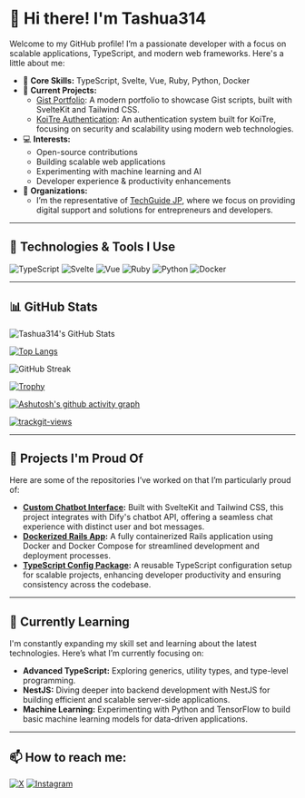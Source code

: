 # 👋 Hi there! I'm Tashua314

Welcome to my GitHub profile! I’m a passionate developer with a focus on scalable applications, TypeScript, and modern web frameworks. Here's a little about me:

- 🌟 **Core Skills:** TypeScript, Svelte, Vue, Ruby, Python, Docker
- 🚀 **Current Projects:** 
  - [Gist Portfolio](https://github.com/tashua314/gist-portfolio): A modern portfolio to showcase Gist scripts, built with SvelteKit and Tailwind CSS.
  - [KoiTre Authentication](https://github.com/techguide-jp/koi-tre-auth): An authentication system built for KoiTre, focusing on security and scalability using modern web technologies.
- 💻 **Interests:**
  - Open-source contributions
  - Building scalable web applications
  - Experimenting with machine learning and AI
  - Developer experience & productivity enhancements
- 🏢 **Organizations:**
  - I’m the representative of [TechGuide JP](https://github.com/techguide-jp), where we focus on providing digital support and solutions for entrepreneurs and developers.

---

## 🚀 Technologies & Tools I Use

![TypeScript](https://img.shields.io/badge/-TypeScript-007ACC?logo=typescript&logoColor=white&style=flat-square)
![Svelte](https://img.shields.io/badge/-Svelte-FF3E00?logo=svelte&logoColor=white&style=flat-square)
![Vue](https://img.shields.io/badge/-Vue-4FC08D?logo=vue.js&logoColor=white&style=flat-square)
![Ruby](https://img.shields.io/badge/-Ruby-CC342D?logo=ruby&logoColor=white&style=flat-square)
![Python](https://img.shields.io/badge/-Python-3776AB?logo=python&logoColor=white&style=flat-square)
![Docker](https://img.shields.io/badge/-Docker-2496ED?logo=docker&logoColor=white&style=flat-square)

---

## 📊 GitHub Stats

![Tashua314's GitHub Stats](https://github-readme-stats.vercel.app/api?username=tashua314&show_icons=true&theme=radical)

[![Top Langs](https://github-readme-stats.vercel.app/api/top-langs/?username=tashua314&layout=compact&theme=radical)](https://github.com/tashua314)

![GitHub Streak](https://streak-stats.demolab.com?user=tashua314&theme=radical)

[![Trophy](https://github-profile-trophy.vercel.app/?username=tashua314&theme=radical)](https://github.com/ryo-ma/github-profile-trophy)

[![Ashutosh's github activity graph](https://github-readme-activity-graph.vercel.app/graph?username=tashua314&bg_color=d9d1ff&color=9e4c98&line=9e4c98&point=403d3d&area=true&hide_border=true&from=2011-04-01)](https://github.com/ashutosh00710/github-readme-activity-graph)

<a href="https://trackgit.com">
<img src="https://us-central1-trackgit-analytics.cloudfunctions.net/token/ping/m0vgi0r0lk1jheqj4jm0" alt="trackgit-views" />
</a>

---

## 🔧 Projects I'm Proud Of

Here are some of the repositories I’ve worked on that I’m particularly proud of:

- **[Custom Chatbot Interface](https://github.com/tashua314/CustomChatbot):** Built with SvelteKit and Tailwind CSS, this project integrates with Dify's chatbot API, offering a seamless chat experience with distinct user and bot messages.
- **[Dockerized Rails App](https://github.com/tashua314/Dockerized-Rails):** A fully containerized Rails application using Docker and Docker Compose for streamlined development and deployment processes.
- **[TypeScript Config Package](https://github.com/tashua314/typescript-config):** A reusable TypeScript configuration setup for scalable projects, enhancing developer productivity and ensuring consistency across the codebase.

---

## 🌱 Currently Learning

I'm constantly expanding my skill set and learning about the latest technologies. Here’s what I’m currently focusing on:

- **Advanced TypeScript:** Exploring generics, utility types, and type-level programming.
- **NestJS:** Diving deeper into backend development with NestJS for building efficient and scalable server-side applications.
- **Machine Learning:** Experimenting with Python and TensorFlow to build basic machine learning models for data-driven applications.

---

## 📫 How to reach me:

[![X](https://img.shields.io/badge/-X-1DA1F2?logo=x&logoColor=white&style=flat-square)](https://x.com/tashua314)
[![Instagram](https://img.shields.io/badge/-Instagram-E4405F?logo=instagram&logoColor=white&style=flat-square)](https://instagram.com/yuchan314)
